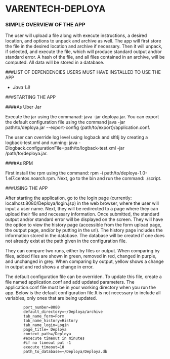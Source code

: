 # VARENTECH-DEPLOYA
### SIMPLE OVERVIEW OF THE APP

  The user will upload a file along with execute instructions, a desired location, and options to unpack and archive as well. The app will first store the file in the desired location and archive if necessary. Then it will unpack, if selected, and execute the file, which will produce standard output and/or standard error. A hash of the file, and all files contained in an archive, will be computed. All data will be stored in a database.

###LIST OF DEPENDENCIES USERS MUST HAVE INSTALLED TO USE THE APP

  - *Java 1.8*

###STARTING THE APP

####As Uber Jar

  Execute the jar using the commanad: java -jar deploya.jar. You can export the default configuration file using the command java -jar path/to/deploya.jar --export-config {path/to/export}/application.conf.
  
   The user can override log level using logback and slf4j by creating a logback-test.xml and running: 
   java -Dlogback.configurationFile=path/to/logback-test.xml -jar /path/to/deploya.jar.
   
####As RPM

  First install the rpm using the command: rpm -i path/to/deploya-1.0-1.el7.centos.noarch.rpm. Next, go to the bin and run the command: ./script.
  
###USING THE APP
  
  After starting the application, go to the login page (currently: localhost:8080/Deploya/login.jsp) in the web browser, where the user will input a user name. Next, they will be redirected to a page where they can upload their file and necessary information. Once submitted, the standard output and/or standard error will be displayed on the screen. They will have the option to view the history page (accessible from the form upload page, the output page, and/or by putting in the url). The history page includes the information stored in the database. The database will be created if one does not already exist at the path given in the configuration file.
  
  They can compare two runs, either by files or output. When comparing by files, added files are shown in green, removed in red, changed in purple, and unchanged in grey. When comparing by output, yellow shows a change in output and red shows a change in error.
  
  The default configuration file can be overriden. To update this file, create a file named application.conf and add updated parameters. The application.conf file must be in your working directory when you run the app. 
  Below is the default configuration file.It is not necessary to include all variables, only ones that are being updated. 

	
			port_number=8080 
			default_directory=~/Deploya/archive
			tab_name_form=Form
			tab_name_history=History
			tab_name_login=Login
			page_title= Deploya
			context_path=/Deploya
			#execute timeout in minutes
			#if no timeout put -1
			execute_timeout=10
			path_to_database=~/Deploya/Deploya.db

    

